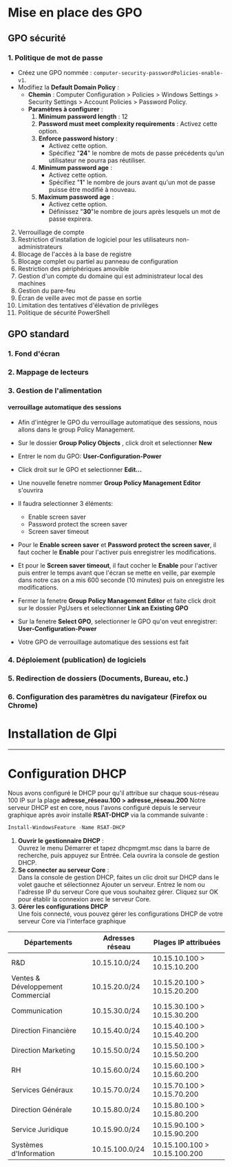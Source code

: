 # Mise en place des GPO
## GPO sécurité
### 1. **Politique de mot de passe**  
  - Créez une GPO nommée : `computer-security-passwordPolicies-enable-v1`.
  - Modifiez la **Default Domain Policy** :
    - **Chemin** : Computer Configuration > Policies > Windows Settings > Security Settings > Account Policies > Password Policy.
    - **Paramètres à configurer** :
      1. **Minimum password length** : 12
      2. **Password must meet complexity requirements** : Activez cette option.
      3. **Enforce password history** :
         - Activez cette option.
         - Spécifiez "**24**" le nombre de mots de passe précédents qu’un utilisateur ne pourra pas réutiliser.
      4. **Minimum password age** :
         - Activez cette option.
         - Spécifiez "**1**" le nombre de jours avant qu'un mot de passe puisse être modifié à nouveau.
      5. **Maximum password age** :
         - Activez cette option.
         - Définissez "**30**"le nombre de jours après lesquels un mot de passe expirera.

2. Verrouillage de compte
3. Restriction d'installation de logiciel pour les utilisateurs non-administrateurs
4. Blocage de l'accès à la base de registre
5. Blocage complet ou partiel au panneau de configuration
6. Restriction des périphériques amovible
7. Gestion d'un compte du domaine qui est administrateur local des machines
8. Gestion du pare-feu
9. Écran de veille avec mot de passe en sortie
10. Limitation des tentatives d'élévation de privilèges
11. Politique de sécurité PowerShell
## GPO standard
### 1. Fond d'écran

### 2. Mappage de lecteurs

### 3. Gestion de l'alimentation
#### verrouillage automatique des sessions
- Afin d'intégrer le GPO du verrouillage automatique des sessions, nous allons dans le group Policy Management.  
- Sur le dossier **Group Policy Objects** , click droit et selectionner **New**  
- Entrer le nom du GPO: **User-Configuration-Power**  
- Click droit sur le GPO et selectionner **Edit...**  
- Une nouvelle fenetre nommer **Group Policy Management Editor** s'ouvrira  
- Il faudra selectionner 3 éléments:
  - Enable screen saver  
  - Password protect the screen saver  
  - Screen saver timeout  

- Pour le **Enable screen saver** et **Password protect the screen saver**, il faut cocher le **Enable** pour l'activer puis enregistrer les modifications.  
- Et pour le **Screen saver timeout**,  il faut cocher le **Enable** pour l'activer puis entrer le temps avant que l'écran se mette en veille, par exemple dans notre cas on a mis 600 seconde (10 minutes) puis on enregistre les modifications.
- Fermer la fenetre **Group Policy Management Editor** et faite click droit sur le dossier PgUsers et selectionner **Link an Existing GPO**
- Sur la fenetre **Select GPO**, selectionner le GPO qu'on veut enregistrer: **User-Configuration-Power**
- Votre GPO de verrouillage automatique des sessions est fait

### 4. Déploiement (publication) de logiciels
### 5. Redirection de dossiers (Documents, Bureau, etc.)
### 6. Configuration des paramètres du navigateur (Firefox ou Chrome)
# Installation de Glpi
---
# Configuration DHCP
Nous avons configuré le DHCP pour qu'il attribue sur chaque sous-réseau 100 IP sur la plage **adresse_réseau.100 > adresse_réseau.200**
Notre serveur DHCP est en core, nous l'avons configuré depuis le serveur graphique après avoir installé **RSAT-DHCP** via la commande suivante :
```powershell
Install-WindowsFeature -Name RSAT-DHCP
```
1. **Ouvrir le gestionnaire DHCP** :  
Ouvrez le menu Démarrer et tapez dhcpmgmt.msc dans la barre de recherche, puis appuyez sur Entrée.
Cela ouvrira la console de gestion DHCP. 
2. **Se connecter au serveur Core** :  
Dans la console de gestion DHCP, faites un clic droit sur DHCP dans le volet gauche et sélectionnez Ajouter un serveur.
Entrez le nom ou l'adresse IP du serveur Core que vous souhaitez gérer.
Cliquez sur OK pour établir la connexion avec le serveur Core.
3. **Gérer les configurations DHCP**  
Une fois connecté, vous pouvez gérer les configurations DHCP de votre serveur Core via l'interface graphique


| Départements                  | Adresses réseau          | Plages IP attribuées     |
|------------------------------|-------------------------|------------------------|
| R&D                          | 10.15.10.0/24           | 10.15.10.100 > 10.15.10.200 |
| Ventes & Développement Commercial | 10.15.20.0/24           | 10.15.20.100 > 10.15.20.200 |
| Communication                | 10.15.30.0/24           | 10.15.30.100 > 10.15.30.200 |
| Direction Financière         | 10.15.40.0/24           | 10.15.40.100 > 10.15.40.200 |
| Direction Marketing          | 10.15.50.0/24           | 10.15.50.100 > 10.15.50.200 |
| RH                           | 10.15.60.0/24           | 10.15.60.100 > 10.15.60.200 |
| Services Généraux            | 10.15.70.0/24           | 10.15.70.100 > 10.15.70.200 |
| Direction Générale           | 10.15.80.0/24           | 10.15.80.100 > 10.15.80.200 |
| Service Juridique            | 10.15.90.0/24           | 10.15.90.100 > 10.15.90.200 |
| Systèmes d'Information       | 10.15.100.0/24          | 10.15.100.100 > 10.15.100.200 |
